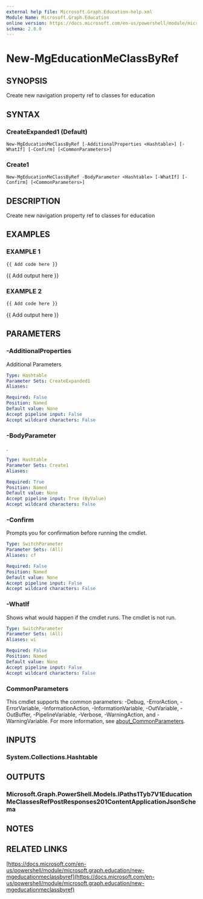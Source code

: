 ```yaml
---
external help file: Microsoft.Graph.Education-help.xml
Module Name: Microsoft.Graph.Education
online version: https://docs.microsoft.com/en-us/powershell/module/microsoft.graph.education/new-mgeducationmeclassbyref
schema: 2.0.0
---
```


# New-MgEducationMeClassByRef

## SYNOPSIS
Create new navigation property ref to classes for education

## SYNTAX

### CreateExpanded1 (Default)
```
New-MgEducationMeClassByRef [-AdditionalProperties <Hashtable>] [-WhatIf] [-Confirm] [<CommonParameters>]
```

### Create1
```
New-MgEducationMeClassByRef -BodyParameter <Hashtable> [-WhatIf] [-Confirm] [<CommonParameters>]
```

## DESCRIPTION
Create new navigation property ref to classes for education

## EXAMPLES

### EXAMPLE 1
```
{{ Add code here }}
```

{{ Add output here }}

### EXAMPLE 2
```
{{ Add code here }}
```

{{ Add output here }}

## PARAMETERS

### -AdditionalProperties
Additional Parameters

```yaml
Type: Hashtable
Parameter Sets: CreateExpanded1
Aliases:

Required: False
Position: Named
Default value: None
Accept pipeline input: False
Accept wildcard characters: False
```

### -BodyParameter
.

```yaml
Type: Hashtable
Parameter Sets: Create1
Aliases:

Required: True
Position: Named
Default value: None
Accept pipeline input: True (ByValue)
Accept wildcard characters: False
```

### -Confirm
Prompts you for confirmation before running the cmdlet.

```yaml
Type: SwitchParameter
Parameter Sets: (All)
Aliases: cf

Required: False
Position: Named
Default value: None
Accept pipeline input: False
Accept wildcard characters: False
```

### -WhatIf
Shows what would happen if the cmdlet runs.
The cmdlet is not run.

```yaml
Type: SwitchParameter
Parameter Sets: (All)
Aliases: wi

Required: False
Position: Named
Default value: None
Accept pipeline input: False
Accept wildcard characters: False
```

### CommonParameters
This cmdlet supports the common parameters: -Debug, -ErrorAction, -ErrorVariable, -InformationAction, -InformationVariable, -OutVariable, -OutBuffer, -PipelineVariable, -Verbose, -WarningAction, and -WarningVariable. For more information, see [about_CommonParameters](http://go.microsoft.com/fwlink/?LinkID=113216).

## INPUTS

### System.Collections.Hashtable
## OUTPUTS

### Microsoft.Graph.PowerShell.Models.IPaths1Tyb7V1EducationMeClassesRefPostResponses201ContentApplicationJsonSchema
## NOTES

## RELATED LINKS

[https://docs.microsoft.com/en-us/powershell/module/microsoft.graph.education/new-mgeducationmeclassbyref](https://docs.microsoft.com/en-us/powershell/module/microsoft.graph.education/new-mgeducationmeclassbyref)

